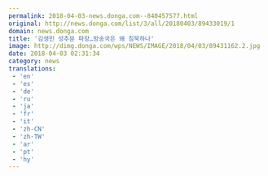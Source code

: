 ```yaml
---
permalink: 2018-04-03-news.donga.com--840457577.html
original: http://news.donga.com/list/3/all/20180403/89433019/1
domain: news.donga.com
title: '김생민 성추문 파장…방송국은 왜 침묵하나'
image: http://dimg.donga.com/wps/NEWS/IMAGE/2018/04/03/89431162.2.jpg
date: 2018-04-03 02:31:34
category: news
translations: 
 - 'en'
 - 'es'
 - 'de'
 - 'ru'
 - 'ja'
 - 'fr'
 - 'it'
 - 'zh-CN'
 - 'zh-TW'
 - 'ar'
 - 'pt'
 - 'hy'
---
```


